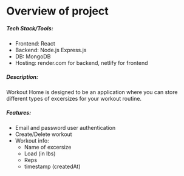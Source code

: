 # Overview of project

##### Tech Stack/Tools:

- Frontend: React
- Backend: Node.js Express.js
- DB: MongoDB
- Hosting: render.com for backend, netlify for frontend

##### Description:

Workout Home is designed to be an application where you can store different types of excersizes for your workout routine.

##### Features:

- Email and password user authentication
- Create/Delete workout
- Workout info:
  - Name of excersize
  - Load (in lbs)
  - Reps
  - timestamp (createdAt)
